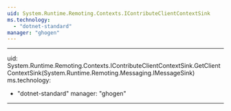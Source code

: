 ```yaml
---
uid: System.Runtime.Remoting.Contexts.IContributeClientContextSink
ms.technology: 
  - "dotnet-standard"
manager: "ghogen"
---
```


---
uid: System.Runtime.Remoting.Contexts.IContributeClientContextSink.GetClientContextSink(System.Runtime.Remoting.Messaging.IMessageSink)
ms.technology: 
  - "dotnet-standard"
manager: "ghogen"
---
